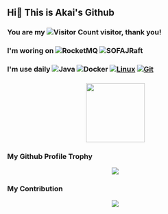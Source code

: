 ##   Hi👏  This is Akai's Github

### You are my ![Visitor Count](https://profile-counter.glitch.me/Akai/count.svg)  visitor, thank you!
### I'm woring on ![RocketMQ](https://img.shields.io/badge/Apache-RocketMQ-red?style=flat-square&logo=apacherocketmq) ![SOFAJRaft](https://img.shields.io/badge/SOFA-JRaft-green?style=flat-square)
### I'm use daily ![Java](https://img.shields.io/badge/-Java-007396?style=flat-square&logo=java&logoColor=ffffff) ![Docker](https://img.shields.io/badge/Docker-2496ED?style=flat-square&logo=docker&logoColor=ffffff) [![Linux](https://img.shields.io/badge/-Linux-333333?style=flat-square&logo=linux&logoColor=white)](https://www.linuxfoundation.org/) [![Git](https://img.shields.io/badge/-Git-f05032?style=flat-square&logo=git&logoColor=white)](https://git-scm.com/)


### 
<div align="center"> <img height="137px" src="https://github-readme-stats.vercel.app/api?username=Akai&hide_title=true&hide_border=true&show_icons=trueline_height=21&text_color=000&icon_color=000&bg_color=0,ea6161,ffc64d,fffc4d,52fa5a&theme=graywhite" /> </div>


###      My Github Profile Trophy 
<div align="center"> <img src="https://github-profile-trophy.vercel.app/?username=Akai" /> </div>

###       My Contribution
<div align="center"> <img src="https://github-readme-streak-stats.herokuapp.com/?user=Akai" /> </div>
